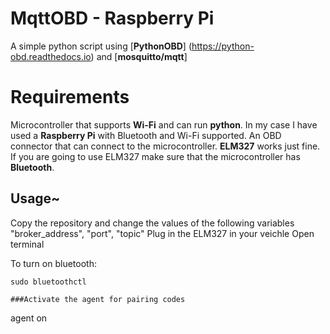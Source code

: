 # MqttOBD - Raspberry Pi
 A simple python script using [**PythonOBD**] (https://python-obd.readthedocs.io) and [**mosquitto/mqtt**]
# Requirements
 Microcontroller that supports **Wi-Fi** and can run **python**. In my case I have used a **Raspberry Pi** with Bluetooth and Wi-Fi supported.
 An OBD connector that can connect to the microcontroller. **ELM327** works just fine. If you are going to use ELM327 make sure that the microcontroller has **Bluetooth**.
## Usage~
 Copy the repository and change the values of the following variables "broker_address", "port", "topic"
Plug in the ELM327 in your veichle
Open terminal 

To turn on bluetooth:
```
sudo bluetoothctl

###Activate the agent for pairing codes

```
agent on

